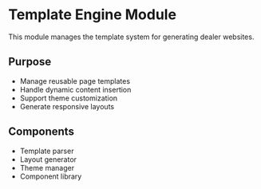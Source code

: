 # Template Engine Module

This module manages the template system for generating dealer websites.

## Purpose
- Manage reusable page templates
- Handle dynamic content insertion
- Support theme customization
- Generate responsive layouts

## Components
- Template parser
- Layout generator
- Theme manager
- Component library